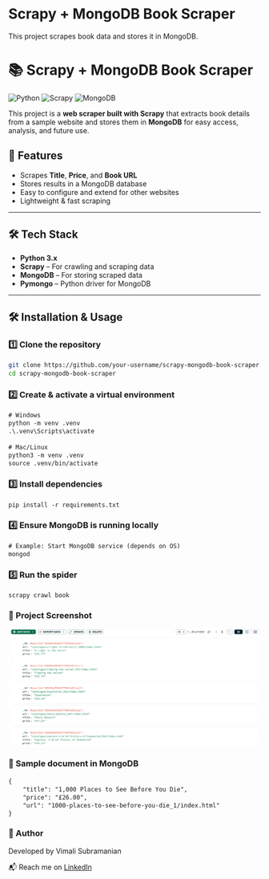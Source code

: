 ﻿# Scrapy + MongoDB Book Scraper
This project scrapes book data and stores it in MongoDB.
# 📚 Scrapy + MongoDB Book Scraper

![Python](https://img.shields.io/badge/Python-3.x-blue?logo=python)
![Scrapy](https://img.shields.io/badge/Scrapy-2.x-green?logo=scrapy)
![MongoDB](https://img.shields.io/badge/MongoDB-Database-brightgreen?logo=mongodb)

This project is a **web scraper built with Scrapy** that extracts book details from a sample website and stores them in **MongoDB** for easy access, analysis, and future use.

## 🚀 Features
- Scrapes **Title**, **Price**, and **Book URL**
- Stores results in a MongoDB database
- Easy to configure and extend for other websites
- Lightweight & fast scraping

---

## 🛠️ Tech Stack
- **Python 3.x**
- **Scrapy** – For crawling and scraping data
- **MongoDB** – For storing scraped data
- **Pymongo** – Python driver for MongoDB

---

## 🛠 Installation & Usage

### 1️⃣ Clone the repository
```bash
git clone https://github.com/your-username/scrapy-mongodb-book-scraper.git
cd scrapy-mongodb-book-scraper
```

### 2️⃣ Create & activate a virtual environment
```
# Windows
python -m venv .venv
.\.venv\Scripts\activate

# Mac/Linux
python3 -m venv .venv
source .venv/bin/activate
```

### 3️⃣ Install dependencies
```
pip install -r requirements.txt
```

### 4️⃣ Ensure MongoDB is running locally
```
# Example: Start MongoDB service (depends on OS)
mongod
```

### 5️⃣ Run the spider
```
scrapy crawl book
```

### 📸 Project Screenshot

![Project Screenshot](screenshot.png)

### 📄 Sample document in MongoDB
```
{
    "title": "1,000 Places to See Before You Die",
    "price": "£26.00",
    "url": "1000-places-to-see-before-you-die_1/index.html"
}
```


### 📢 Author

Developed by Vimali Subramanian

📬 Reach me on [LinkedIn](https://www.linkedin.com/in/vimali-s-564405253/)




